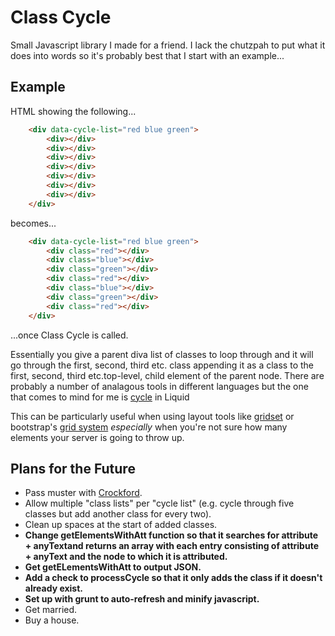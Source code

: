 # Class Cycle

Small Javascript library I made for a friend. I lack the chutzpah to put what it does into words so it's probably best that I start with an example...

## Example

HTML showing the following...

```HTML
	<div data-cycle-list="red blue green">
		<div></div>
		<div></div>
		<div></div>
		<div></div>
		<div></div>
		<div></div>
		<div></div>
	</div>
```

becomes... 

```HTML
	<div data-cycle-list="red blue green">
		<div class="red"></div>
		<div class="blue"></div>
		<div class="green"></div>
		<div class="red"></div>
		<div class="blue"></div>
		<div class="green"></div>
		<div class="red"></div>
	</div>
```

...once Class Cycle is called. 

Essentially you give a parent diva list of classes to loop through and it will go through the first, second, third etc. class appending it as a class to the first, second, third etc.top-level, child element of the parent node. There are probably a number of analagous tools in different languages but the one that comes to mind for me is [cycle] in Liquid

This can be particularly useful when using layout tools like [gridset] or bootstrap's [grid system] *especially* when you're not sure how many elements your server is going to throw up.

## Plans for the Future
* Pass muster with [Crockford].
* Allow multiple "class lists" per "cycle list" (e.g. cycle through five classes but add another class for every two).
* Clean up spaces at the start of added classes. 
* **Change getElementsWithAtt function so that it searches for attribute + anyTextand returns an array with each entry consisting of attribute + anyText and the node to which it is attributed.**
* **Get getELementsWithAtt to output JSON.**
* **Add a check to processCycle so that it only adds the class if it doesn't already exist.**
* **Set up with grunt to auto-refresh and minify javascript.**
* Get married.
* Buy a house.

[cycle]: "http://docs.shopify.com/themes/liquid-basics/logic#cycle
[gridset]: https://gridsetapp.com/
[grid system]: http://getbootstrap.com/css/#grid
[Crockford]: http://www.jslint.com/lint.html
